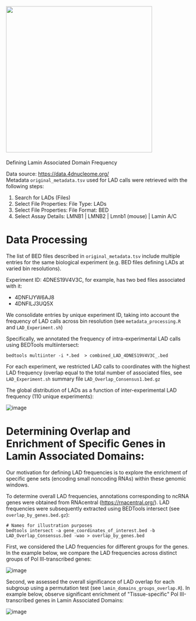 # <img src="LADFreq.png" width="400px">

Defining Lamin Associated Domain Frequency

Data source: https://data.4dnucleome.org/  
Metadata `original_metadata.tsv` used for LAD calls were retrieved with the following steps:
1. Search for LADs (Files)
2. Select File Properties: File Type: LADs
3. Select File Properties: File Format: BED
4. Select Assay Details: LMNB1 | LMNB2 | Lmnb1 (mouse) | Lamin A/C

# Data Processing
The list of BED files described in `original_metadata.tsv` include multiple entries for the same biological experiment (e.g. BED files defining LADs at varied bin resolutions). 

Experiment ID: 4DNES19V4V3C, for example, has two bed files associated with it:
   - 4DNFIJYW6AJ8
   - 4DNFILJ3UQ5X

We consolidate entries by unique experiment ID, taking into account the frequency of LAD calls across bin resolution (see `metadata_processing.R` and `LAD_Experiment.sh`)

Specifically, we annotated the frequency of intra-experimental LAD calls using BEDTools multiintersect: 
```
bedtools multiinter -i *.bed  > combined_LAD_4DNES19V4V3C_.bed
```
For each experiment, we restricted LAD calls to coordinates with the highest LAD frequency (overlap equal to the total number of associated files, see `LAD_Experiment.sh` summary file `LAD_Overlap_Consensus1.bed.gz`

The global distribution of LADs as a function of inter-experimental LAD frequency (110 unique experiments):  
  
![image](https://github.com/VanBortleLab/LaminAsociatedDomains/assets/124115449/677ab9fc-6f8d-430e-bf1c-ed00b68f2bf9)

# Determining Overlap and Enrichment of Specific Genes in Lamin Associated Domains:

Our motivation for defining LAD frequencies is to explore the enrichment of specific gene sets (encoding small noncoding RNAs) within these genomic windows.

To determine overall LAD frequencies, annotations corresponding to ncRNA genes were obtained from RNAcentral (https://rnacentral.org/). 
LAD frequencies were subsequently extracted using BEDTools intersect (see `overlap_by_genes.bed.gz`):
```
# Names for illustration purposes
bedtools intersect -a gene_coordinates_of_interest.bed -b LAD_Overlap_Consensus.bed -wao > overlap_by_genes.bed 
```

First, we considered the LAD frequencies for different groups for the genes. In the example below, we compare the LAD frequencies across distinct groups of Pol III-transcribed genes:

![image](https://github.com/VanBortleLab/LaminAsociatedDomains/assets/124115449/50096e44-ac4e-4d8d-8685-c8796590e045)

Second, we assessed the overall significance of LAD overlap for each subgroup using a permutation test (see `lamin_domains_groups_overlap.R`). In example below, observe significant enrichment of "Tissue-specific" Pol III-transcribed genes in Lamin Associated Domains:

![image](https://github.com/VanBortleLab/LaminAsociatedDomains/assets/124115449/b5473a81-7ef5-4c73-a6ae-d75e85acb25c)






